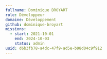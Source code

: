 ```yaml
---
fullname: Dominique BROYART
role: Développeur
domaine: Développement
github: dominique-broyart
missions:
  - start: 2021-10-01
    end: 2024-10-03
    status: admin
uuid: d6b3fb78-a4dc-47f9-ad5e-b98d04c9f912
---
```

